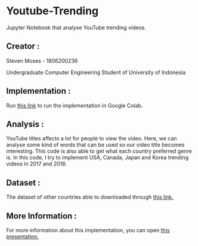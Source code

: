 # Youtube-Trending
Jupyter Notebook that analyse YouTube trending videos.

## Creator : 

Steven Moses - 1806200236

Undergraduate Computer Engineering Student of University of Indonesia

## Implementation :

Run [this link](https://colab.research.google.com/drive/1riUIPcAJCDoawy9dIHDcn7PAeVTWLtaR) to run the implementation in Google Colab.
  
## Analysis :

YouTube titles affects a lot for people to view the video. Here, we can analyse some kind of words that can be used so our video title becomes interesting. This code is also able to get what each country preferred genre is. In this code, I try to implement USA, Canada, Japan and Korea trending videos in 2017 and 2018.

## Dataset :

The dataset of other countries able to downloaded through [this link.](https://www.kaggle.com/datasnaek/youtube-new)

## More Information : 

For more information about this implementation, you can open [this presentation.](https://drive.google.com/file/d/12RIRPJxyGmgy5sOZ3VFBa4xmILs0DYlw/view?usp=sharing)

